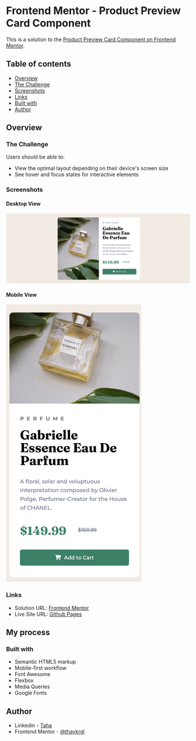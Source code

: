 # Frontend Mentor - Product Preview Card Component

This is a solution to the [Product Preview Card Component on Frontend Mentor](https://www.frontendmentor.io/challenges/product-preview-card-component-GO7UmttRfa).

## Table of contents

- [Overview](#overview)
- [The Challenge](#the-challenge)
- [Screenshots](#screenshots)
- [Links](#links)
- [Built with](#built-with)
- [Author](#author)

## Overview

### The Challenge

Users should be able to:

- View the optimal layout depending on their device's screen size
- See hover and focus states for interactive elements

### Screenshots

#### Desktop View

<img src="./images/product-preview-card-component-desktop.png" alt="Desktop View">

#### Mobile View

<img src="./images/product-preview-card-component-mobile.png" alt="Mobile View">

### Links

- Solution URL: [Frontend Mentor](https://www.frontendmentor.io/profile/thaykrgl)
- Live Site URL: [Github Pages](https://thaykrgl.github.io/interactive-rating-component/)

## My process

### Built with

- Semantic HTML5 markup
- Mobile-first workflow
- Font Awesome
- Flexbox
- Media Queries
- Google Fonts

## Author

- Linkedin - [Taha](https://www.linkedin.com/in/tahaaykiroglu)
- Frontend Mentor - [@thaykrgl](https://www.frontendmentor.io/profile/thaykrgl)
